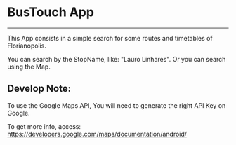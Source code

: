 # BusTouch App
---------------------------

This App consists in a simple search for some routes and timetables of Florianopolis.

You can search by the StopName, like: "Lauro Linhares".
Or you can search using the Map.

## Develop Note:
To use the Google Maps API, You will need to generate the right API Key on Google.

To get more info, access:
https://developers.google.com/maps/documentation/android/